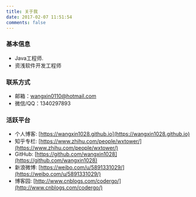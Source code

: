 ```yaml
---
title: 关于我
date: 2017-02-07 11:51:54
comments: false
---
```


### 基本信息

* Java工程师.
* 资浅软件开发工程师

### 联系方式

* 邮箱：wangxin0110@hotmail.com
* 微信/QQ：1340297893

### 活跃平台

* 个人博客: [https://wangxin1028.github.io](https://wangxin1028.github.io)
* 知乎专栏: [https://www.zhihu.com/people/wxtower/](https://www.zhihu.com/people/wxtower/)
* GitHub: [https://github.com/wangxin1028](https://github.com/wangxin1028)
* 新浪微博: [https://weibo.com/u/5891331029/](https://weibo.com/u/5891331029/)
* 博客园: [http://www.cnblogs.com/codergo/](http://www.cnblogs.com/codergo/)
